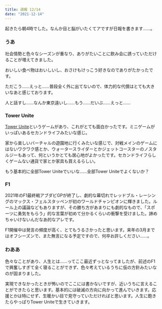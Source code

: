 ```yaml
---
title: 週報 12/14
date: "2021-12-14"
---
```


起きたら朝4時でした。なんか目と脳がいたくてアですが日報を書きます……。

### うあ

社会情勢と色々なシーズンが重なり、ありがたいことに飲み会に誘っていただけることが増えてきました。

おいしい食べ物はおいしいし、おさけもけっこう好きなのでありがたかったです。

ただこう……えっと……普段全く外に出てないので、体力的な代償はとても大きいなあと感じております。

人と話すし……なんか東京遠いし……もう……だいぶ……えっと……

### Tower Unite

[Tower Unite](https://store.steampowered.com/app/394690/Tower_Unite/?l=japanese)というゲームがあり、これがとても面白かったです。ミニゲームがいっぱいあるセカンドライフみたいな感じ。

家から楽しいバーチャルの遊園地に行くみたいな感じで、対戦メインのゲームにはないワクワク感とか、ウォータースライダーとかジェットコースターのノスタルジーもあって、何というかとても居心地がよかったです。セカンドライフらしくゲームない通貨で家とか家具も買えるらしい。

もう基本的に全部Tower Uniteでいいな……全部Tower Uniteでよくないか？

### F1

2021年のF1最終戦アブダビGPが終了し、劇的な幕切れでレッドブル・レーシングのマックス・フェルスタッペンが初のワールドチャンピオンに輝きました。ルール上の議論などもありますが、その勝ち方があまりにも劇的なもので、「スポーツに勇気をもらう」的な言葉が初めて分かるくらいの衝撃を受けました。諦めちゃいけないんだなあ的なアレです。

F1開催中は発言の頻度が高く、とてもうるさかったと思います。来年の3月まではオフシーズンで、また無言になる予定ですので、何卒お許しください……。

### わああ

色々なことがあり、人生とは……ってここ最近ずっとなってましたが、前述のF1で興奮しすぎて全く寝ることができず、色々考えているうちに仮の方針みたいなのが固まりました。

実現できなかったときが怖いのでここには書かないですが、近いうちに言えることができたらと思います。基本的には破滅の方向に向かって進んでいきます。応援とかは特にせず、生暖かい目で見守っていただければと思います。人生に飽きたらやっぱりTower Uniteで生きていきます。
